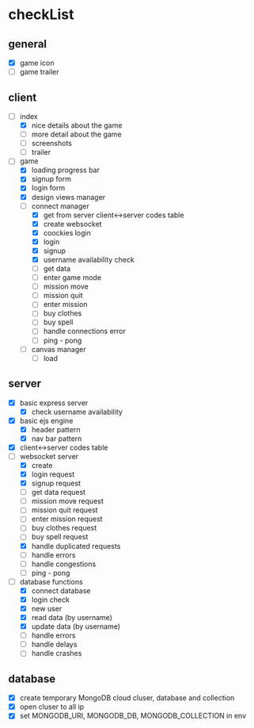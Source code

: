 # checkList
## general
- [x] game icon
- [ ] game trailer
## client
- [ ] index
    - [x] nice details about the game
    - [ ] more detail about the game
    - [ ] screenshots
    - [ ] trailer
- [ ] game
    - [x] loading progress bar
    - [x] signup form
    - [x] login form
    - [x] design views manager
    - [ ] connect manager
        - [x] get from server client<->server codes table
        - [x] create websocket
        - [x] coockies login
        - [x] login
        - [x] signup
        - [x] username availability check
        - [ ] get data
        - [ ] enter game mode
        - [ ] mission move
        - [ ] mission quit
        - [ ] enter mission
        - [ ] buy clothes
        - [ ] buy spell
        - [ ] handle connections error
        - [ ] ping - pong
    - [ ] canvas manager
        - [ ] load
## server
- [x] basic express server
    - [x] check username availability
- [x] basic ejs engine
    - [x] header pattern
    - [x] nav bar pattern
- [x] client<->server codes table
- [ ] websocket server
    - [x] create
    - [x] login request
    - [x] signup request
    - [ ] get data request
    - [ ] mission move request
    - [ ] mission quit request
    - [ ] enter mission request
    - [ ] buy clothes request
    - [ ] buy spell request
    - [x] handle duplicated requests
    - [ ] handle errors
    - [ ] handle congestions
    - [ ] ping - pong
- [ ] database functions
    - [x] connect database
    - [x] login check
    - [x] new user
    - [x] read data (by username)
    - [x] update data (by username)
    - [ ] handle errors
    - [ ] handle delays
    - [ ] handle crashes
## database
- [x] create temporary MongoDB cloud cluser, database and collection
- [x] open cluser to all ip
- [x] set MONGODB_URI, MONGODB_DB, MONGODB_COLLECTION in env
